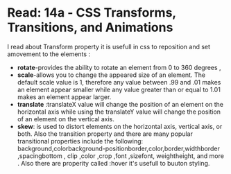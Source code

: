 # Read: 14a - CSS Transforms, Transitions, and Animations

I read about Transform property it is usefull in css to reposition and set amovement to the elements : 
+ **rotate**-provides the ability to rotate an element from 0 to 360 degrees ,
+  **scale**-allows you to change the appeared size of an element. The default scale value is 1, therefore any value between .99 and .01 makes an element appear smaller while any value greater than or equal to 1.01 makes an element appear larger.
+  **translate** :translateX value will change the position of an element on the horizontal axis while using the translateY value will change the position of an element on the vertical axis.
+  **skew**: is used to distort elements on the horizontal axis, vertical axis, or both. 
Also the transition property and there are many popular transitional properties include the following:
background,colorbackground-positionborder,color,border,widthborder ,spacingbottom , clip  ,color ,crop  ,font ,sizefont,  weightheight, and more .
Also there are properity called :hover it's usefull to buuton styling.





